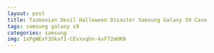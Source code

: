 ```yaml
---
layout: post
title: Tazmanian Devil Halloween Disaster Samsung Galaxy S9 Case
tags: samsung galaxy s9
categories: samsung
img: 1xPgWExF3SkafI-CEvxxqhn-kvF72mUKN
---
```

